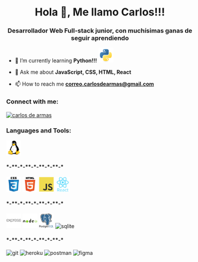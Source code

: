 <h1 align="center">Hola 👋, Me llamo Carlos!!!</h1>
<h3 align="center">Desarrollador Web Full-stack junior, con muchísimas ganas de seguir aprendiendo</h3>

- 🌱 I’m currently learning **Python!!!** <a href="https://www.python.org" target="_blank" rel="noreferrer"> <img src="https://raw.githubusercontent.com/devicons/devicon/master/icons/python/python-original.svg" alt="python" width="40" height="40"/> </a> </p>

- 💬 Ask me about **JavaScript, CSS, HTML, React**

- 📫 How to reach me **correo.carlosdearmas@gmail.com**

<h3 align="left">Connect with me:</h3>
<p align="left">
<a href="https://linkedin.com/in/carlos de armas" target="blank"><img align="center" src="https://raw.githubusercontent.com/rahuldkjain/github-profile-readme-generator/master/src/images/icons/Social/linked-in-alt.svg" alt="carlos de armas" height="30" width="40" /></a>
</p>

<h3 align="left">Languages and Tools:</h3>
<img src="https://raw.githubusercontent.com/devicons/devicon/master/icons/linux/linux-original.svg" alt="linux" width="40" height="40"/> 
<h4 align="left">*-**-*-**-*-**-*-**-*</h4>
<div>
<img src="https://raw.githubusercontent.com/devicons/devicon/master/icons/css3/css3-original-wordmark.svg" alt="css3" width="40" height="40"/> 
<img src="https://raw.githubusercontent.com/devicons/devicon/master/icons/html5/html5-original-wordmark.svg" alt="html5" width="40" height="40"/> 
<img src="https://raw.githubusercontent.com/devicons/devicon/master/icons/javascript/javascript-original.svg" alt="javascript" width="40" height="40"/> 
<img src="https://raw.githubusercontent.com/devicons/devicon/master/icons/react/react-original-wordmark.svg" alt="react" width="40" height="40"/> 
</div>
<h4 align="left">*-**-*-**-*-**-*-**-*</h4>
<div>
<img src="https://raw.githubusercontent.com/devicons/devicon/master/icons/express/express-original-wordmark.svg" alt="express" width="40" height="40"/>
<img src="https://raw.githubusercontent.com/devicons/devicon/master/icons/nodejs/nodejs-original-wordmark.svg" alt="nodejs" width="40" height="40"/> 
<img src="https://raw.githubusercontent.com/devicons/devicon/master/icons/postgresql/postgresql-original-wordmark.svg" alt="postgresql" width="40" height="40"/> 
<img src="https://www.vectorlogo.zone/logos/sqlite/sqlite-icon.svg" alt="sqlite" width="40" height="40"/>
</div>
<h4 align="left">*-**-*-**-*-**-*-**-*</h4>
<div>
<img src="https://www.vectorlogo.zone/logos/git-scm/git-scm-icon.svg" alt="git" width="40" height="40"/>
<img src="https://www.vectorlogo.zone/logos/heroku/heroku-icon.svg" alt="heroku" width="40" height="40"/>
<img src="https://www.vectorlogo.zone/logos/getpostman/getpostman-icon.svg" alt="postman" width="40" height="40"/>
<img src="https://www.vectorlogo.zone/logos/figma/figma-icon.svg" alt="figma" width="40" height="40"/>
</div>








